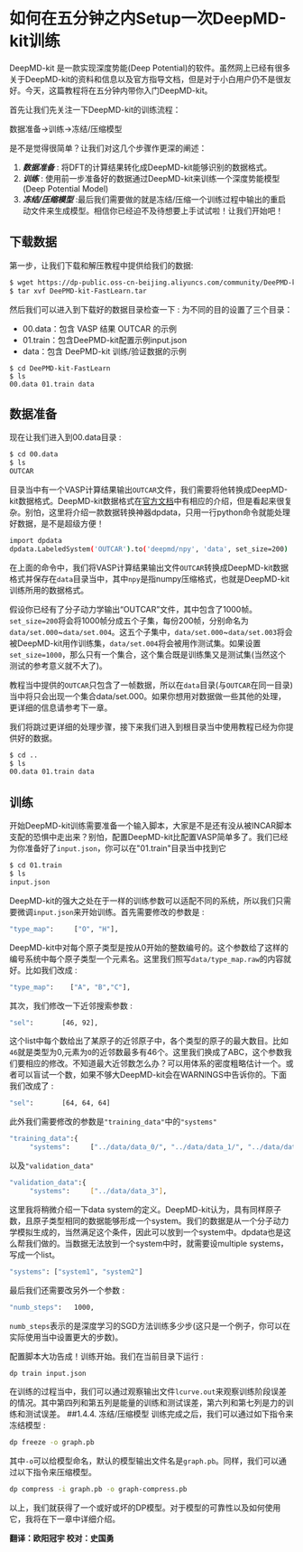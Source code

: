 # 如何在五分钟之内Setup一次DeepMD-kit训练
DeepMD-kit 是一款实现深度势能(Deep Potential)的软件。虽然网上已经有很多关于DeepMD-kit的资料和信息以及官方指导文档，但是对于小白用户仍不是很友好。今天，这篇教程将在五分钟内带你入门DeepMD-kit。

首先让我们先关注一下DeepMD-kit的训练流程：

数据准备->训练->冻结/压缩模型

是不是觉得很简单？让我们对这几个步骤作更深的阐述：

1. ***数据准备*** : 将DFT的计算结果转化成DeepMD-kit能够识别的数据格式。
2. ***训练*** : 使用前一步准备好的数据通过DeepMD-kit来训练一个深度势能模型(Deep Potential Model)
3. ***冻结/压缩模型*** :最后我们需要做的就是冻结/压缩一个训练过程中输出的重启动文件来生成模型。相信你已经迫不及待想要上手试试啦！让我们开始吧！

## 下载数据
第一步，让我们下载和解压教程中提供给我们的数据:
```bash
$ wget https://dp-public.oss-cn-beijing.aliyuncs.com/community/DeePMD-kit-FastLearn.tar
$ tar xvf DeePMD-kit-FastLearn.tar
```

然后我们可以进入到下载好的数据目录检查一下 :
为不同的目的设置了三个目录：
  * 00.data：包含 VASP 结果 OUTCAR 的示例
  * 01.train：包含DeePMD-kit配置示例input.json
  * data：包含 DeePMD-kit 训练/验证数据的示例
```   
$ cd DeePMD-kit-FastLearn
$ ls
00.data 01.train data
``` 
## 数据准备
现在让我们进入到00.data目录 :
```bash
$ cd 00.data
$ ls
OUTCAR
```
目录当中有一个VASP计算结果输出`OUTCAR`文件，我们需要将他转换成DeepMD-kit数据格式。DeepMD-kit数据格式在[官方文档](https://deepmd.readthedocs.io/)中有相应的介绍，但是看起来很复杂。别怕，这里将介绍一款数据转换神器dpdata，只用一行python命令就能处理好数据，是不是超级方便！
```bash
import dpdata
dpdata.LabeledSystem('OUTCAR').to('deepmd/npy', 'data', set_size=200)
```
在上面的命令中，我们将VASP计算结果输出文件`OUTCAR`转换成DeepMD-kit数据格式并保存在`data`目录当中，其中`npy`是指numpy压缩格式，也就是DeepMD-kit训练所用的数据格式。

假设你已经有了分子动力学输出“OUTCAR”文件，其中包含了1000帧。`set_size=200`将会将1000帧分成五个子集，每份200帧，分别命名为`data/set.000`\~`data/set.004`。这五个子集中，`data/set.000`\~`data/set.003`将会被DeepMD-kit用作训练集，`data/set.004`将会被用作测试集。如果设置`set_size=1000`，那么只有一个集合，这个集合既是训练集又是测试集(当然这个测试的参考意义就不大了)。

教程当中提供的`OUTCAR`只包含了一帧数据，所以在`data`目录(与`OUTCAR`在同一目录)当中将只会出现一个集合data/set.000。如果你想用对数据做一些其他的处理，更详细的信息请参考下一章。

我们将跳过更详细的处理步骤，接下来我们进入到根目录当中使用教程已经为你提供好的数据。
```bash
$ cd ..
$ ls
00.data 01.train data
```
## 训练
开始DeepMD-kit训练需要准备一个输入脚本，大家是不是还有没从被INCAR脚本支配的恐惧中走出来？别怕，配置DeepMD-kit比配置VASP简单多了。我们已经为你准备好了`input.json`，你可以在"01.train"目录当中找到它
```bash
$ cd 01.train
$ ls
input.json
```
DeepMD-kit的强大之处在于一样的训练参数可以适配不同的系统，所以我们只需要微调`input.json`来开始训练。首先需要修改的参数是 :
```bash
"type_map":     ["O", "H"],
```
DeepMD-kit中对每个原子类型是按从0开始的整数编号的。这个参数给了这样的编号系统中每个原子类型一个元素名。这里我们照写`data/type_map.raw`的内容就好。比如我们改成 :
```bash
"type_map":    ["A", "B","C"],
```
其次，我们修改一下近邻搜索参数 :
```bash
"sel":       [46, 92],
```
这个list中每个数给出了某原子的近邻原子中，各个类型的原子的最大数目。比如`46`就是类型为0,元素为`O`的近邻数最多有46个。这里我们换成了ABC，这个参数我们要相应的修改。不知道最大近邻数怎么办？可以用体系的密度粗略估计一个。或者可以盲试一个数，如果不够大DeepMD-kit会在WARNINGS中告诉你的。下面我们改成了 :
```bash
"sel":       [64, 64, 64]
```
此外我们需要修改的参数是`"training_data"`中的`"systems"`
```bash
"training_data":{
     "systems":     ["../data/data_0/", "../data/data_1/", "../data/data_2/"],
 ```
以及`"validation_data"`
```bash
"validation_data":{
     "systems":     ["../data/data_3"],
```
这里我将稍微介绍一下data system的定义。DeepMD-kit认为，具有同样原子数，且原子类型相同的数据能够形成一个system。我们的数据是从一个分子动力学模拟生成的，当然满足这个条件，因此可以放到一个system中。dpdata也是这么帮我们做的。当数据无法放到一个system中时，就需要设multiple systems，写成一个list。
```bash
"systems": ["system1", "system2"]
```
最后我们还需要改另外一个参数 :
```bash
"numb_steps":   1000,
```
`numb_steps`表示的是深度学习的SGD方法训练多少步(这只是一个例子，你可以在实际使用当中设置更大的步数)。

配置脚本大功告成！训练开始。我们在当前目录下运行 :
```bash
dp train input.json
```
在训练的过程当中，我们可以通过观察输出文件`lcurve.out`来观察训练阶段误差的情况。其中第四列和第五列是能量的训练和测试误差，第六列和第七列是力的训练和测试误差。
##1.4.4. 冻结/压缩模型
训练完成之后，我们可以通过如下指令来冻结模型 :
```bash
dp freeze -o graph.pb
```
其中`-o`可以给模型命名，默认的模型输出文件名是`graph.pb`。同样，我们可以通过以下指令来压缩模型。
```bash
dp compress -i graph.pb -o graph-compress.pb
```
以上，我们就获得了一个或好或坏的DP模型。对于模型的可靠性以及如何使用它，我将在下一章中详细介绍。

**翻译：欧阳冠宇  校对：史国勇**
